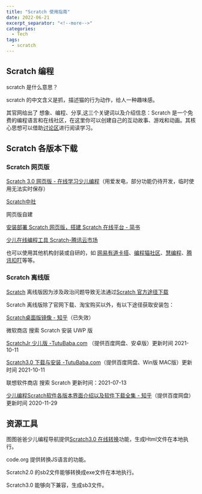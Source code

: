 ```yaml
---
title: "Scratch 使用指南"
date: 2022-06-21
excerpt_separator: "<!--more-->"
categories:
  - Tech
tags:
  - scratch
---
```


## Scratch 编程

scratch 是什么意思？

scratch 的中文含义是抓，描述猫的行为动作，给人一种趣味感。

<!--more-->

其官网给出了 想象、编程、分享,这三个关键词以及介绍信息：Scratch 是一个免费的编程语言和在线社区，在这里你可以创建自己的互动故事、游戏和动画。其核心思想可以借助[讨论区](https://scratch.mit.edu/discuss)进行阅读学习。

## Scratch 各版本下载


### Scratch 网页版

[Scratch 3.0 网页版 - 在线学习少儿编程](https://scratch.focalhot.com/)（用爱发电，部分功能仍待开发，临时使用无法实时保存）

[Scratch中社](https://www.scratch-cn.cn/)

网页版自建

[安装部署 Scratch 网页版，搭建 Scratch 在线平台 - 简书](https://www.jianshu.com/p/1d032e55f5aa)

[少儿在线编程工具 Scratch-腾讯云市场](https://market.cloud.tencent.com/products/25193)

也可以使用其他机构封装或自研的，如 [网易有道卡搭](https://kada.163.com/index.htm)、[编程猫社区](https://shequ.codemao.cn/)、[慧编程](https://mblock.makeblock.com/zh-cn/)、[腾讯扣叮](https://coding.qq.com/)等等。

### Scratch 离线版

[Scratch](https://scratch.mit.edu/) 离线版因为涉及政治问题导致无法通过[Scratch 官方途径下载](https://scratch.mit.edu/download)

Scratch 离线版除了官网下载、淘宝购买以外，有以下途径获取安装包：

[Scratch桌面版镜像 - 知乎](https://zhuanlan.zhihu.com/p/373394781)（已失效）

微软商店 搜索 Scratch 安装 UWP 版

[ScratchJr 少儿版 -TutuBaba.com](https://www.tutubaba.com/tu/14/1) （提供百度网盘、安卓版）更新时间 2021-10-11

[Scratch3.0 下载与安装 -TutuBaba.com](https://www.tutubaba.com/tu/cont/14)（提供百度网盘、Win版 MAC版）更新时间 2021-10-11

联想软件商店 搜索 Scratch 更新时间：2021-07-13

[少儿编程Scratch软件各版本界面介绍以及软件下载全集 - 知乎](https://zhuanlan.zhihu.com/p/72139611)（提供百度网盘）更新时间 2020-11-29

## 资源工具

图图爸爸少儿编程导航提供[Scratch3.0 在线转换](https://www.tutubaba.com/hfy/)功能，生成Html文件在本地执行。

code.org 提供转换JS语言的功能。

Scratch2.0 的sb2文件能够转换成exe文件在本地执行。

Scratch3.0 能够向下兼容，生成sb3文件。